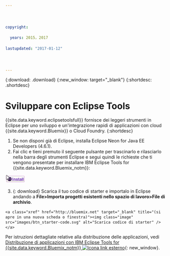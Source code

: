 ```yaml
---



copyright:

  years: 2015，2017

lastupdated: "2017-01-12"



---
```


{:download: .download}
{:new_window: target="_blank"}
{:shortdesc: .shortdesc}

# Sviluppare con Eclipse Tools

{{site.data.keyword.eclipsetoolsfull}} fornisce
dei leggeri strumenti in Eclipse per uno sviluppo e un'integrazione rapidi di applicazioni con cloud {{site.data.keyword.Bluemix}} o
Cloud Foundry.
{:shortdesc}

  1. Se non disponi già di Eclipse, installa Eclipse Neon for Java EE Developers (4.6.1).
  2. Fai clic e tieni premuto il seguente pulsante per trascinarlo e rilasciarlo nella barra degli strumenti Eclipse e segui quindi le richieste che ti vengono presentate per installare IBM Eclipse Tools for {{site.data.keyword.Bluemix_notm}}:

   [![Trascinalo e rilascialo in uno spazio di lavoro Eclipse Neon in esecuzione per installare IBM Eclipse Tools for {{site.data.keyword.Bluemix_notm}}](images/installbutton.png)](http://marketplace.eclipse.org/marketplace-client-intro?mpc_install=1774120)

  3. {: download} Scarica il tuo codice di starter e importalo in Eclipse andando a **File>Importa progetti esistenti nello spazio di lavoro>File di archivio**.

    <a class="xref" href="http://bluemix.net" target="_blank" title="(si apre in una nuova scheda o finestra)"><img class="image" src="images/btn_starter-code.svg" alt="Scarica codice di starter" /> </a>

Per istruzioni dettagliate relative alla distribuzione delle applicazioni, vedi [Distribuzione di applicazioni con IBM Eclipse Tools for {{site.data.keyword.Bluemix_notm}} ![Icona link esterno](../icons/launch-glyph.svg)](/docs/manageapps/eclipsetools/eclipsetools.html#eclipsetools){: new_window}.
